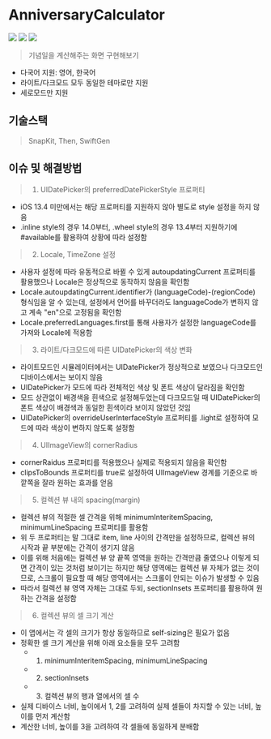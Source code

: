 # AnniversaryCalculator
<img src ="https://img.shields.io/badge/Swift-5.5-FA7343?logo=swift&logoColor=white"> <img src="https://img.shields.io/badge/Xcode-13.3-1575F9?logo=Xcode&logoColor=white"> <img src="https://img.shields.io/badge/Platforms-iOS_13.0-Green?style=flat-square">
> 기념일을 계산해주는 화면 구현해보기

* 다국어 지원: 영어, 한국어
* 라이트/다크모드 모두 동일한 테마로만 지원
* 세로모드만 지원

## 기술스택
> SnapKit, Then, SwiftGen

## 이슈 및 해결방법
> 1. UIDatePicker의 preferredDatePickerStyle 프로퍼티
  - iOS 13.4 미만에서는 해당 프로퍼티를 지원하지 않아 별도로 style 설정을 하지 않음
  - .inline style의 경우 14.0부터, .wheel style의 경우 13.4부터 지원하기에 #available를 활용하여 상황에 따라 설정함
> 2. Locale, TimeZone 설정
  - 사용자 설정에 따라 유동적으로 바뀔 수 있게 autoupdatingCurrent 프로퍼티를 활용했으나 Locale은 정상적으로 동작하지 않음을 확인함
  - Locale.autoupdatingCurrent.identifier가 (languageCode)-(regionCode) 형식임을 알 수 있는데,
설정에서 언어를 바꾸더라도 languageCode가 변하지 않고 계속 "en"으로 고정됨을 확인함
  - Locale.preferredLanguages.first를 통해 사용자가 설정한 languageCode를 가져와 Locale에 적용함
> 3. 라이트/다크모드에 따른 UIDatePicker의 색상 변화
  - 라이트모드인 시뮬레이터에서는 UIDatePicker가 정상적으로 보였으나 다크모드인 디바이스에서는 보이지 않음
  - UIDatePicker가 모드에 따라 전체적인 색상 및 폰트 색상이 달라짐을 확인함
  - 모드 상관없이 배경색을 흰색으로 설정해두었는데 다크모드일 때 UIDatePicker의 폰트 색상이 배경색과 동일한 흰색이라 보이지 않았던 것임
  - UIDatePicker의 overrideUserInterfaceStyle 프로퍼티를 .light로 설정하여 모드에 따라 색상이 변하지 않도록 설정함
> 4. UIImageView의 cornerRadius
  - cornerRaidus 프로퍼티를 적용했으나 실제로 적용되지 않음을 확인함
  - clipsToBounds 프로퍼티를 true로 설정하여 UIImageView 경계를 기준으로 바깥쪽을 잘라 원하는 효과를 얻음
> 5. 컬렉션 뷰 내의 spacing(margin)
  - 컬렉션 뷰의 적절한 셀 간격을 위해 minimumInteritemSpacing, minimumLineSpacing 프로퍼티를 활용함
  - 위 두 프로퍼티는 말 그대로 item, line 사이의 간격만을 설정하므로, 컬렉션 뷰의 시작과 끝 부분에는 간격이 생기지 않음
  - 이를 위해 처음에는 컬렉션 뷰 양 끝쪽 영역을 원하는 간격만큼 줄였으나
이렇게 되면 간격이 있는 것처럼 보이기는 하지만 해당 영역에는 컬렉션 뷰 자체가 없는 것이므로,
스크롤이 필요할 때 해당 영역에서는 스크롤이 안되는 이슈가 발생할 수 있음
  - 따라서 컬렉션 뷰 영역 자체는 그대로 두되, sectionInsets 프로퍼티를 활용하여 원하는 간격을 설정함
> 6. 컬렉션 뷰의 셀 크기 계산
  - 이 앱에서는 각 셀의 크기가 항상 동일하므로 self-sizing은 필요가 없음
  - 정확한 셀 크기 계산을 위해 아래 요소들을 모두 고려함
    * 1. minimumInteritemSpacing, minimumLineSpacing
    * 2. sectionInsets
    * 3. 컬렉션 뷰의 행과 열에서의 셀 수
  - 실제 디바이스 너비, 높이에서 1, 2를 고려하여 실제 셀들이 차지할 수 있는 너비, 높이를 먼저 계산함
  - 계산한 너비, 높이를 3을 고려하여 각 셀들에 동일하게 분배함
  
